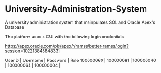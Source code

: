 # University-Administration-System
A university administration system that mainpulates SQL and Oracle Apex's Database

The platform uses a GUI with the following login credentials

https://apex.oracle.com/pls/apex/r/ramss/better-ramss/login?session=102213848848331

UserID    | Username | Password | Role
100000060 |
100000081 |
100000040 |
100000064 |
100000004 |

